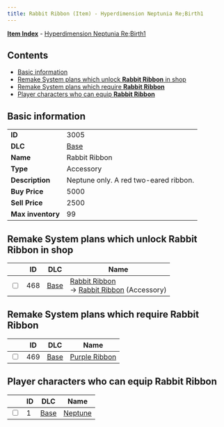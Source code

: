 ```yaml
---
title: Rabbit Ribbon (Item) - Hyperdimension Neptunia Re;Birth1
---
```


[**Item Index**](/neptunia/rb1/item/index.html) - [Hyperdimension Neptunia Re;Birth1](/neptunia/rb1)

## Contents

- [Basic information](#basic-information)
- [Remake System plans which unlock **Rabbit Ribbon** in shop](#remake-system-plans-which-unlock-rabbit-ribbon-in-shop)
- [Remake System plans which require **Rabbit Ribbon**](#remake-system-plans-which-require-rabbit-ribbon)
- [Player characters who can equip **Rabbit Ribbon**](#player-characters-who-can-equip-rabbit-ribbon)

## Basic information

|   |   |
| -- | -- |
| **ID** | 3005 |
| **DLC** | [Base](/neptunia/rb1/dlc/1-base.html) |
| **Name** | Rabbit Ribbon |
| **Type** | Accessory |
| **Description** | Neptune only. A red two-eared ribbon. |
| **Buy Price** | 5000 |
| **Sell Price** | 2500 |
| **Max inventory** | 99 |


## Remake System plans which unlock **Rabbit Ribbon** in shop

|    | ID | DLC | Name |
| -- | -- | --- | ---- |
| <input type="checkbox" id="rb1-remake-1-468" class="trackbox" /> | 468 | [Base](/neptunia/rb1/dlc/1-base.html) | [Rabbit Ribbon](/neptunia/rb1/remake/1-468-rabbit-ribbon.html)<br /> → [Rabbit Ribbon](/neptunia/rb1/item/1-3005-rabbit-ribbon.html) (Accessory) |


## Remake System plans which require **Rabbit Ribbon**

|    | ID | DLC | Name |
| -- | -- | --- | ---- |
| <input type="checkbox" id="rb1-quest-1-469" class="trackbox" /> | 469 | [Base](/neptunia/rb1/dlc/1-base.html) | [Purple Ribbon](/neptunia/rb1/quest/1-469-purple-ribbon.html) |


## Player characters who can equip **Rabbit Ribbon**

|    | ID | DLC | Name |
| -- | -- | --- | ---- |
| <input type="checkbox" id="rb1-player-1-1" class="trackbox" /> | 1 | [Base](/neptunia/rb1/dlc/1-base.html) | [Neptune](/neptunia/rb1/player/1-1-neptune.html) |
